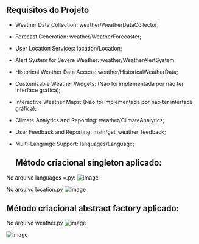

## Requisitos do Projeto
- Weather Data Collection: weather/WeatherDataCollector;
- Forecast Generation: weather/WeatherForecaster;
- User Location Services: location/Location;
- Alert System for Severe Weather: weather/WeatherAlertSystem;
- Historical Weather Data Access: weather/HistoricalWeatherData;
- Customizable Weather Widgets: (Não foi implementada por não ter interface gráfica);
- Interactive Weather Maps: (Não foi implementada por não ter interface gráfica);
- Climate Analytics and Reporting: weather/ClimateAnalytics;
- User Feedback and Reporting: main/get_weather_feedback;
- Multi-Language Support: languages/Language;

  ## Método criacional singleton aplicado:
No arquivo languages =.py:
![image](https://github.com/user-attachments/assets/73eab947-1f6c-493d-bc4e-cd82b5a00c80)


No arquivo location.py
![image](https://github.com/user-attachments/assets/66096b2e-f668-476a-9bd2-2bef52df60e0)

  ## Método criacional abstract factory aplicado: 
No arquivo weather.py
![image](https://github.com/user-attachments/assets/fc89c128-dd54-4fc2-b67e-086283055a74)

![image](https://github.com/user-attachments/assets/7a9119b5-6261-4ede-a9cf-70bccfe4f4f3)

